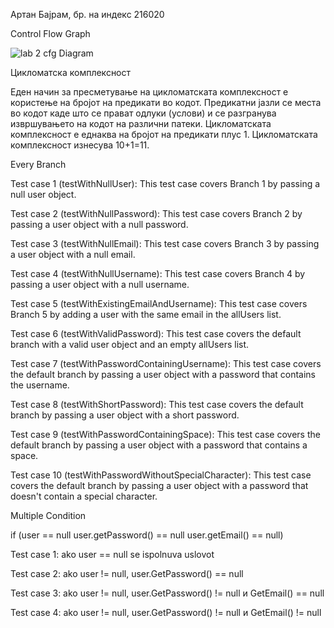 Артан Бајрам, бр. на индекс 216020

Control Flow Graph

![lab 2 cfg Diagram](https://github.com/Artan0/SI_2023_lab2_216020/assets/95352886/8c320d7b-d1f8-4919-a1a4-97182a6898a1)

Цикломатска комплексност

Еден начин за пресметување на цикломатската комплексност е користење на бројот на предикати во кодот. 
Предикатни јазли се места во кодот каде што се прават одлуки (услови) и се разгранува извршувањето на кодот на различни патеки.
Цикломатската комплексност е еднаква на бројот на предикати плус 1.
Цикломатската комплексност изнесува 10+1=11.

Every Branch

Test case 1 (testWithNullUser): This test case covers Branch 1 by passing a null user object.

Test case 2 (testWithNullPassword): This test case covers Branch 2 by passing a user object with a null password.

Test case 3 (testWithNullEmail): This test case covers Branch 3 by passing a user object with a null email.

Test case 4 (testWithNullUsername): This test case covers Branch 4 by passing a user object with a null username.

Test case 5 (testWithExistingEmailAndUsername): This test case covers Branch 5 by adding a user with the same email in the allUsers list.

Test case 6 (testWithValidPassword): This test case covers the default branch with a valid user object and an empty allUsers list.

Test case 7 (testWithPasswordContainingUsername): This test case covers the default branch by passing a user object with a password that contains the username.

Test case 8 (testWithShortPassword): This test case covers the default branch by passing a user object with a short password.

Test case 9 (testWithPasswordContainingSpace): This test case covers the default branch by passing a user object with a password that contains a space.

Test case 10 (testWithPasswordWithoutSpecialCharacter): This test case covers the default branch by passing a user object with a password that doesn't contain a special character.


Multiple Condition

if (user == null  user.getPassword() == null  user.getEmail() == null)

Test case 1: ako user == null  se ispolnuva uslovot

Test case 2: ako user != null, user.GetPassword() == null

Test case 3: ako user != null, user.GetPassword() != null и GetEmail() == null

Test case 4: ako user != null, user.GetPassword() != null и GetEmail() != null
